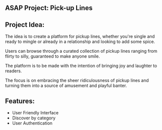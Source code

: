 ## ASAP Project: Pick-up Lines

## Project Idea:  
The idea is to create a platform for pickup lines, whether you're single and ready to mingle or already in a relationship and looking to add some spice.

Users can browse through a curated collection of pickup lines ranging from flirty to silly, guaranteed to make anyone smile.

The platform is to be made with the intention of bringing joy and laughter to readers. 

The focus is on embracing the sheer ridiculousness of pickup lines and turning them into a source of amusement and playful banter.

## Features:

- User Friendly Interface
- Discover by category
- User Authentication